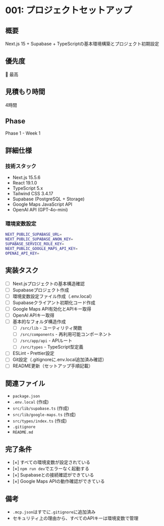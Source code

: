 # 001: プロジェクトセットアップ

## 概要
Next.js 15 + Supabase + TypeScriptの基本環境構築とプロジェクト初期設定

## 優先度
🔴 最高

## 見積もり時間
4時間

## Phase
Phase 1 - Week 1

## 詳細仕様

### 技術スタック
- Next.js 15.5.6
- React 19.1.0
- TypeScript 5.x
- Tailwind CSS 3.4.17
- Supabase (PostgreSQL + Storage)
- Google Maps JavaScript API
- OpenAI API (GPT-4o-mini)

### 環境変数設定
```bash
NEXT_PUBLIC_SUPABASE_URL=
NEXT_PUBLIC_SUPABASE_ANON_KEY=
SUPABASE_SERVICE_ROLE_KEY=
NEXT_PUBLIC_GOOGLE_MAPS_API_KEY=
OPENAI_API_KEY=
```

## 実装タスク

- [ ] Next.jsプロジェクトの基本構造確認
- [ ] Supabaseプロジェクト作成
- [ ] 環境変数設定ファイル作成（.env.local）
- [ ] Supabaseクライアント初期化コード作成
- [ ] Google Maps API有効化とAPIキー取得
- [ ] OpenAI APIキー取得
- [ ] 基本的なフォルダ構造作成
  - [ ] `/src/lib` - ユーティリティ関数
  - [ ] `/src/components` - 再利用可能コンポーネント
  - [ ] `/src/app/api` - APIルート
  - [ ] `/src/types` - TypeScript型定義
- [ ] ESLint・Prettier設定
- [ ] Git設定（.gitignoreに.env.local追加済み確認）
- [ ] README更新（セットアップ手順記載）

## 関連ファイル
- `package.json`
- `.env.local` (作成)
- `src/lib/supabase.ts` (作成)
- `src/lib/google-maps.ts` (作成)
- `src/types/index.ts` (作成)
- `.gitignore`
- `README.md`

## 完了条件
- [×] すべての環境変数が設定されている
- [×] `npm run dev`でエラーなく起動する
- [×] Supabaseとの接続確認ができている
- [×] Google Maps APIの動作確認ができている

## 備考
- `.mcp.json`はすでに`.gitignore`に追加済み
- セキュリティ上の理由から、すべてのAPIキーは環境変数で管理
